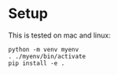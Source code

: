 # Setup

This is tested on mac and linux:

```
python -m venv myenv
. ./myenv/bin/activate
pip install -e .
```